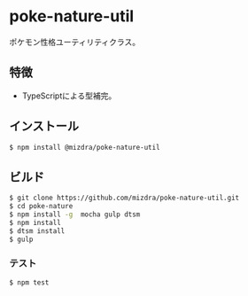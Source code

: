 # poke-nature-util
ポケモン性格ユーティリティクラス。

## 特徴
- TypeScriptによる型補完。

## インストール
```bash
$ npm install @mizdra/poke-nature-util
```

## ビルド
```bash
$ git clone https://github.com/mizdra/poke-nature-util.git
$ cd poke-nature
$ npm install -g  mocha gulp dtsm
$ npm install
$ dtsm install
$ gulp
```

### テスト
```bash
$ npm test
```